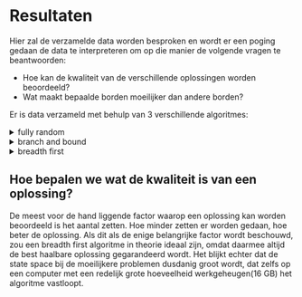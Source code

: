 # Resultaten #

Hier zal de verzamelde data worden besproken en wordt er een poging gedaan de data te interpreteren om op die manier de volgende vragen te beantwoorden: 
* Hoe kan de kwaliteit van de verschillende oplossingen worden beoordeeld?
* Wat maakt bepaalde borden moeilijker dan andere borden?

Er is data verzameld met behulp van 3 verschillende algoritmes: 
<details>
  <summary>fully random</summary>
  <p> 
    Dit algoritme bereikt een oplossing door het maken van willekeurige zetten die worden gekozen uit een lijst van mogelijke zetten. Er     zijn data samples verzameld van 100.000 oplossingen voor elk spel behalve spel 7. Bij spel 7 liep het algoritme vast binnen een paar     honderd oplossingen, om deze reden is ervoor gekozen om 10 keer een sample van 100 oplossingen te nemen en daaruit de beste             oplossing te kiezen.
  </p>
</details>
<details>
<summary>branch and bound</summary>
  <p>
  
  </p>
</details>  
<details>  
<summary>breadth first</summary>
  <p>
  
  </p>
</details>


## Hoe bepalen we wat de kwaliteit is van een oplossing? ##
De meest voor de hand liggende factor waarop een oplossing kan worden beoordeeld is het aantal zetten. Hoe minder zetten er worden gedaan, hoe beter de oplossing. Als dit als de enige belangrijke factor wordt beschouwd, zou een breadth first algoritme in theorie ideaal zijn, omdat daarmee altijd de best haalbare oplossing gegarandeerd wordt. Het blijkt echter dat de state space bij de moeilijkere problemen dusdanig groot wordt, dat zelfs op een computer met een redelijk grote hoeveelheid werkgeheugen(16 GB) het algoritme vastloopt. 

 
